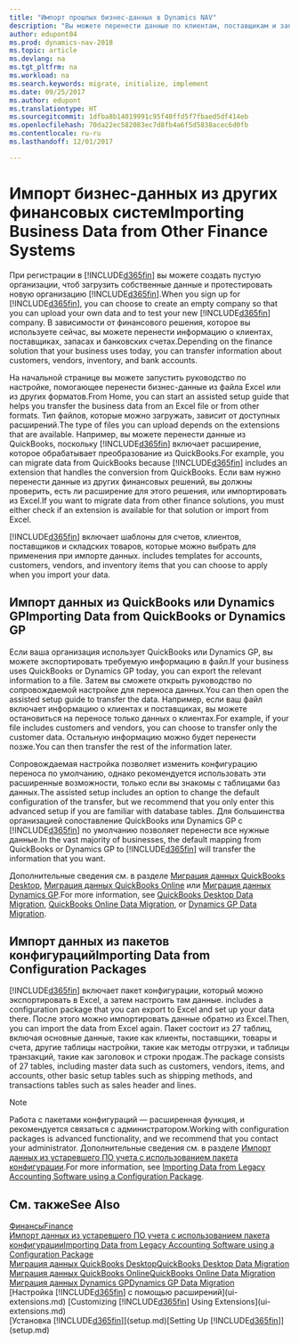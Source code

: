 ```yaml
---
title: "Импорт прошлых бизнес-данных в Dynamics NAV"
description: "Вы можете перенести данные по клиентам, поставщикам и запасам, например из Excel, QuickBooks или Dynamics GP, в Dynamics NAV."
author: edupont04
ms.prod: dynamics-nav-2018
ms.topic: article
ms.devlang: na
ms.tgt_pltfrm: na
ms.workload: na
ms.search.keywords: migrate, initialize, implement
ms.date: 09/25/2017
ms.author: edupont
ms.translationtype: HT
ms.sourcegitcommit: 1dfba8b14019991c95f40ffd5f7fbaed5df414eb
ms.openlocfilehash: 70da22ec582083ec7d8fb4a6f5d5838acec6d0fb
ms.contentlocale: ru-ru
ms.lasthandoff: 12/01/2017

---
```

# <a name="importing-business-data-from-other-finance-systems"></a><span data-ttu-id="48b95-103">Импорт бизнес-данных из других финансовых систем</span><span class="sxs-lookup"><span data-stu-id="48b95-103">Importing Business Data from Other Finance Systems</span></span>
<span data-ttu-id="48b95-104">При регистрации в [!INCLUDE[d365fin](includes/d365fin_md.md)] вы можете создать пустую организации, чтоб загрузить собственные данные и протестировать новую организацию [!INCLUDE[d365fin](includes/d365fin_md.md)].</span><span class="sxs-lookup"><span data-stu-id="48b95-104">When you sign up for [!INCLUDE[d365fin](includes/d365fin_md.md)], you can choose to create an empty company so that you can upload your own data and to test your new [!INCLUDE[d365fin](includes/d365fin_md.md)] company.</span></span> <span data-ttu-id="48b95-105">В зависимости от финансового решения, которое вы используете сейчас, вы можете перенести информацию о клиентах, поставщиках, запасах и банковских счетах.</span><span class="sxs-lookup"><span data-stu-id="48b95-105">Depending on the finance solution that your business uses today, you can transfer information about customers, vendors, inventory, and bank accounts.</span></span>  

<span data-ttu-id="48b95-106">На начальной странице вы можете запустить руководство по настройке, помогающее перенести бизнес-данные из файла Excel или из других форматов.</span><span class="sxs-lookup"><span data-stu-id="48b95-106">From Home, you can start an assisted setup guide that helps you transfer the business data from an Excel file or from other formats.</span></span> <span data-ttu-id="48b95-107">Тип файлов, которые можно загружать, зависит от доступных расширений.</span><span class="sxs-lookup"><span data-stu-id="48b95-107">The type of files you can upload depends on the extensions that are available.</span></span> <span data-ttu-id="48b95-108">Например, вы можете перенести данные из QuickBooks, поскольку [!INCLUDE[d365fin](includes/d365fin_md.md)] включает расширение, которое обрабатывает преобразование из QuickBooks.</span><span class="sxs-lookup"><span data-stu-id="48b95-108">For example, you can migrate data from QuickBooks because [!INCLUDE[d365fin](includes/d365fin_md.md)] includes an extension that handles the conversion from QuickBooks.</span></span> <span data-ttu-id="48b95-109">Если вам нужно перенести данные из других финансовых решений, вы должны проверить, есть ли расширение для этого решения, или импортировать из Excel.</span><span class="sxs-lookup"><span data-stu-id="48b95-109">If you want to migrate data from other finance solutions, you must either check if an extension is available for that solution or import from Excel.</span></span>  

[!INCLUDE[d365fin](includes/d365fin_md.md)]<span data-ttu-id="48b95-110"> включает шаблоны для счетов, клиентов, поставщиков и складских товаров, которые можно выбрать для применения при импорте данных.</span><span class="sxs-lookup"><span data-stu-id="48b95-110"> includes templates for accounts, customers, vendors, and inventory items that you can choose to apply when you import your data.</span></span>  

## <a name="importing-data-from-quickbooks-or-dynamics-gp"></a><span data-ttu-id="48b95-111">Импорт данных из QuickBooks или Dynamics GP</span><span class="sxs-lookup"><span data-stu-id="48b95-111">Importing Data from QuickBooks or Dynamics GP</span></span>
<span data-ttu-id="48b95-112">Если ваша организация использует QuickBooks или Dynamics GP, вы можете экспортировать требуемую информацию в файл.</span><span class="sxs-lookup"><span data-stu-id="48b95-112">If your business uses QuickBooks or Dynamics GP today, you can export the relevant information to a file.</span></span> <span data-ttu-id="48b95-113">Затем вы сможете открыть руководство по сопровождаемой настройке для переноса данных.</span><span class="sxs-lookup"><span data-stu-id="48b95-113">You can then open the assisted setup guide to transfer the data.</span></span>
<span data-ttu-id="48b95-114">Например, если ваш файл включает информацию о клиентах и поставщиках, вы можете остановиться на переносе только данных о клиентах.</span><span class="sxs-lookup"><span data-stu-id="48b95-114">For example, if your file includes customers and vendors, you can choose to transfer only the customer data.</span></span> <span data-ttu-id="48b95-115">Остальную информацию можно будет перенести позже.</span><span class="sxs-lookup"><span data-stu-id="48b95-115">You can then transfer the rest of the information later.</span></span>  

<span data-ttu-id="48b95-116">Сопровождаемая настройка позволяет изменить конфигурацию переноса по умолчанию, однако рекомендуется использовать эти расширенные возможности, только если вы знакомы с таблицами баз данных.</span><span class="sxs-lookup"><span data-stu-id="48b95-116">The assisted setup includes an option to change the default configuration of the transfer, but we recommend that you only enter this advanced setup if you are familiar with database tables.</span></span> <span data-ttu-id="48b95-117">Для большинства организацией сопоставление QuickBooks или Dynamics GP с [!INCLUDE[d365fin](includes/d365fin_md.md)] по умолчанию позволяет перенести все нужные данные.</span><span class="sxs-lookup"><span data-stu-id="48b95-117">In the vast majority of businesses, the default mapping from QuickBooks or Dynamics GP to [!INCLUDE[d365fin](includes/d365fin_md.md)] will transfer the information that you want.</span></span>  

<span data-ttu-id="48b95-118">Дополнительные сведения см. в разделе [Миграция данных QuickBooks Desktop](ui-extensions-quickbooks-data-migration.md), [Миграция данных QuickBooks Online](ui-extensions-quickbooks-online-data-migration.md) или [Миграция данных Dynamics GP](ui-extensions-dynamicsgp-data-migration.md).</span><span class="sxs-lookup"><span data-stu-id="48b95-118">For more information, see [QuickBooks Desktop Data Migration](ui-extensions-quickbooks-data-migration.md), [QuickBooks Online Data Migration](ui-extensions-quickbooks-online-data-migration.md), or [Dynamics GP Data Migration](ui-extensions-dynamicsgp-data-migration.md).</span></span>  

## <a name="importing-data-from-configuration-packages"></a><span data-ttu-id="48b95-119">Импорт данных из пакетов конфигураций</span><span class="sxs-lookup"><span data-stu-id="48b95-119">Importing Data from Configuration Packages</span></span>
[!INCLUDE[d365fin](includes/d365fin_md.md)]<span data-ttu-id="48b95-120"> включает пакет конфигурации, который можно экспортировать в Excel, а затем настроить там данные.</span><span class="sxs-lookup"><span data-stu-id="48b95-120"> includes a configuration package that you can export to Excel and set up your data there.</span></span> <span data-ttu-id="48b95-121">После этого можно импортировать данные обратно из Excel.</span><span class="sxs-lookup"><span data-stu-id="48b95-121">Then, you can import the data from Excel again.</span></span> <span data-ttu-id="48b95-122">Пакет состоит из 27 таблиц, включая основные данные, такие как клиенты, поставщики, товары и счета, другие таблицы настройки, такие как методы отгрузки, и таблицы транзакций, такие как заголовок и строки продаж.</span><span class="sxs-lookup"><span data-stu-id="48b95-122">The package consists of 27 tables, including master data such as customers, vendors, items, and accounts, other basic setup tables such as shipping methods, and transactions tables such as sales header and lines.</span></span>  

> [!NOTE]  
>   <span data-ttu-id="48b95-123">Работа с пакетами конфигураций — расширенная функция, и рекомендуется связаться с администратором.</span><span class="sxs-lookup"><span data-stu-id="48b95-123">Working with configuration packages is advanced functionality, and we recommend that you contact your administrator.</span></span> <span data-ttu-id="48b95-124">Дополнительные сведения см. в разделе [Импорт данных из устаревшего ПО учета с использованием пакета конфигурации](across-import-data-configuration-packages.md).</span><span class="sxs-lookup"><span data-stu-id="48b95-124">For more information, see [Importing Data from Legacy Accounting Software using a Configuration Package](across-import-data-configuration-packages.md).</span></span>  

## <a name="see-also"></a><span data-ttu-id="48b95-125">См. также</span><span class="sxs-lookup"><span data-stu-id="48b95-125">See Also</span></span>
[<span data-ttu-id="48b95-126">Финансы</span><span class="sxs-lookup"><span data-stu-id="48b95-126">Finance</span></span>](finance.md)  
[<span data-ttu-id="48b95-127">Импорт данных из устаревшего ПО учета с использованием пакета конфигурации</span><span class="sxs-lookup"><span data-stu-id="48b95-127">Importing Data from Legacy Accounting Software using a Configuration Package</span></span>](across-import-data-configuration-packages.md)  
[<span data-ttu-id="48b95-128">Миграция данных QuickBooks Desktop</span><span class="sxs-lookup"><span data-stu-id="48b95-128">QuickBooks Desktop Data Migration</span></span>](ui-extensions-quickbooks-data-migration.md)  
[<span data-ttu-id="48b95-129">Миграция данных QuickBooks Online</span><span class="sxs-lookup"><span data-stu-id="48b95-129">QuickBooks Online Data Migration</span></span>](ui-extensions-quickbooks-online-data-migration.md)  
[<span data-ttu-id="48b95-130">Миграция данных Dynamics GP</span><span class="sxs-lookup"><span data-stu-id="48b95-130">Dynamics GP Data Migration</span></span>](ui-extensions-dynamicsgp-data-migration.md)  
<span data-ttu-id="48b95-131">[Настройка [!INCLUDE[d365fin](includes/d365fin_md.md)] с помощью расширений](ui-extensions.md) </span><span class="sxs-lookup"><span data-stu-id="48b95-131">[Customizing [!INCLUDE[d365fin](includes/d365fin_md.md)] Using Extensions](ui-extensions.md) </span></span>  
<span data-ttu-id="48b95-132">[Установка [!INCLUDE[d365fin](includes/d365fin_md.md)]](setup.md)</span><span class="sxs-lookup"><span data-stu-id="48b95-132">[Setting Up [!INCLUDE[d365fin](includes/d365fin_md.md)]](setup.md)</span></span>

## 

